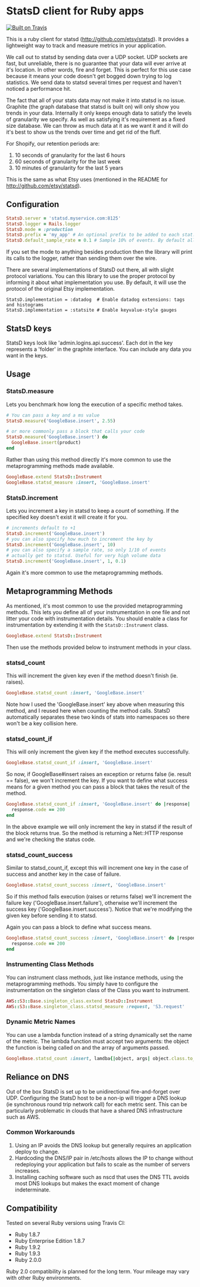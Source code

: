 # StatsD client for Ruby apps

[![Built on Travis](https://secure.travis-ci.org/Shopify/statsd-instrument.png?branch=master)](https://secure.travis-ci.org/Shopify/statsd-instrument)

This is a ruby client for statsd (http://github.com/etsy/statsd). It provides a lightweight way to track and measure metrics in your application. 

We call out to statsd by sending data over a UDP socket. UDP sockets are fast, but unreliable, there is no guarantee that your data will ever arrive at it's location. In other words, fire and forget. This is perfect for this use case because it means your code doesn't get bogged down trying to log statistics. We send data to statsd several times per request and haven't noticed a performance hit.

The fact that all of your stats data may not make it into statsd is no issue. Graphite (the graph database that statsd is built on) will only show you trends in your data. Internally it only keeps enough data to satisfy the levels of granularity we specify. As well as satisfying it's requirement as a fixed size database. We can throw as much data at it as we want it and it will do it's best to show us the trends over time and get rid of the fluff.

For Shopify, our retention periods are:

1. 10 seconds of granularity for the last 6 hours
2. 60 seconds of granularity for the last week
3. 10 minutes of granularity for the last 5 years

This is the same as what Etsy uses (mentioned in the README for http://github.com/etsy/statsd).

## Configuration

``` ruby
StatsD.server = 'statsd.myservice.com:8125'
StatsD.logger = Rails.logger
StatsD.mode = :production
StatsD.prefix = 'my_app' # An optional prefix to be added to each stat.
StatsD.default_sample_rate = 0.1 # Sample 10% of events. By default all events are reported.
```

If you set the mode to anything besides production then the library will print its calls to the logger, rather than sending them over the wire.

There are several implementations of StatsD out there, all with slight protocol variations. You can this library to use the proper protocol by informing it about what implementation you use. By default, it will use the protocol of the original Etsy implementation.

```
StatsD.implementation = :datadog  # Enable datadog extensions: tags and histograms
StatsD.implementation = :statsite # Enable keyvalue-style gauges 
```

## StatsD keys

StatsD keys look like 'admin.logins.api.success'. Each dot in the key represents a 'folder' in the graphite interface. You can include any data you want in the keys.

## Usage

### StatsD.measure

Lets you benchmark how long the execution of a specific method takes.

``` ruby
# You can pass a key and a ms value
StatsD.measure('GoogleBase.insert', 2.55)

# or more commonly pass a block that calls your code
StatsD.measure('GoogleBase.insert') do
  GoogleBase.insert(product)
end
```

Rather than using this method directly it's more common to use the metaprogramming methods made available.

``` ruby
GoogleBase.extend StatsD::Instrument
GoogleBase.statsd_measure :insert, 'GoogleBase.insert'
```
		
### StatsD.increment

Lets you increment a key in statsd to keep a count of something. If the specified key doesn't exist it will create it for you.

``` ruby
# increments default to +1
StatsD.increment('GoogleBase.insert')
# you can also specify how much to increment the key by
StatsD.increment('GoogleBase.insert', 10)
# you can also specify a sample rate, so only 1/10 of events
# actually get to statsd. Useful for very high volume data
StatsD.increment('GoogleBase.insert', 1, 0.1)
```

Again it's more common to use the metaprogramming methods.

## Metaprogramming Methods

As mentioned, it's most common to use the provided metaprogramming methods. This lets you define all of your instrumentation in one file and not litter your code with instrumentation details. You should enable a class for instrumentation by extending it with the `StatsD::Instrument` class.

``` ruby
GoogleBase.extend StatsD::Instrument
```

Then use the methods provided below to instrument methods in your class.

### statsd\_count

This will increment the given key even if the method doesn't finish (ie. raises).

``` ruby
GoogleBase.statsd_count :insert, 'GoogleBase.insert'
```

Note how I used the 'GoogleBase.insert' key above when measuring this method, and I reused here when counting the method calls. StatsD automatically separates these two kinds of stats into namespaces so there won't be a key collision here.

### statsd\_count\_if

This will only increment the given key if the method executes successfully.

``` ruby
GoogleBase.statsd_count_if :insert, 'GoogleBase.insert'
```

So now, if GoogleBase#insert raises an exception or returns false (ie. result == false), we won't increment the key. If you want to define what success means for a given method you can pass a block that takes the result of the method.

``` ruby
GoogleBase.statsd_count_if :insert, 'GoogleBase.insert' do |response|
  response.code == 200
end
```

In the above example we will only increment the key in statsd if the result of the block returns true. So the method is returning a Net::HTTP response and we're checking the status code.

### statsd\_count\_success

Similar to statsd_count_if, except this will increment one key in the case of success and another key in the case of failure.

``` ruby
GoogleBase.statsd_count_success :insert, 'GoogleBase.insert'
```

So if this method fails execution (raises or returns false) we'll increment the failure key ('GoogleBase.insert.failure'), otherwise we'll increment the success key ('GoogleBase.insert.success'). Notice that we're modifying the given key before sending it to statsd.

Again you can pass a block to define what success means.

``` ruby
GoogleBase.statsd_count_success :insert, 'GoogleBase.insert' do |response|
  response.code == 200
end
```

### Instrumenting Class Methods

You can instrument class methods, just like instance methods, using the metaprogramming methods. You simply have to configure the instrumentation on the singleton class of the Class you want to instrument.

```ruby
AWS::S3::Base.singleton_class.extend StatsD::Instrument
AWS::S3::Base.singleton_class.statsd_measure :request, 'S3.request'
```

### Dynamic Metric Names

You can use a lambda function instead of a string dynamically set
the name of the metric. The lambda function must accept two arguments:
the object the function is being called on and the array of arguments
passed.

```ruby
GoogleBase.statsd_count :insert, lamdba{|object, args| object.class.to_s.downcase + "." + args.first.to_s + ".insert" }
```

## Reliance on DNS

Out of the box StatsD is set up to be unidirectional fire-and-forget over UDP. Configuring the StatsD host to be a non-ip will trigger a DNS lookup (ie synchronous round trip network call) for each metric sent. This can be particularly problematic in clouds that have a shared DNS infrastructure such as AWS.

### Common Workarounds

1. Using an IP avoids the DNS lookup but generally requires an application deploy to change.
2. Hardcoding the DNS/IP pair in /etc/hosts allows the IP to change without redeploying your application but fails to scale as the number of servers increases.
3. Installing caching software such as nscd that uses the DNS TTL avoids most DNS lookups but makes the exact moment of change indeterminate.

## Compatibility

Tested on several Ruby versions using Travis CI:

* Ruby 1.8.7
* Ruby Enterprise Edition 1.8.7
* Ruby 1.9.2
* Ruby 1.9.3
* Ruby 2.0.0

Ruby 2.0 compatibility is planned for the long term. Your mileage may vary with other Ruby environments.
